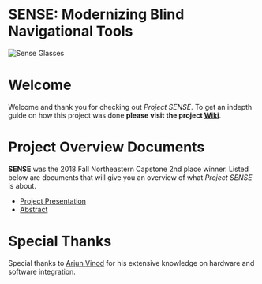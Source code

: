 # SENSE: Modernizing Blind Navigational Tools
![Sense Glasses](https://github.com/logordon/SENSE/blob/master/Project%20Images/DSC06593.JPG)

# Welcome
Welcome and thank you for checking out _Project SENSE_. To get an indepth guide on how this project was done **please visit the project [Wiki](https://github.com/logordon/SENSE/wiki)**.

# Project Overview Documents
**SENSE** was the 2018 Fall Northeastern Capstone 2nd place winner. Listed below are documents that will give you an overview of what _Project SENSE_ is about.
* [Project Presentation](https://github.com/logordon/SENSE/blob/master/Presentation%20Documents/SENSE%20Final%20Presentation.pdf)
* [Abstract](https://github.com/logordon/SENSE/blob/master/Presentation%20Documents/Abstract.pdf)

# Special Thanks
Special thanks to [Arjun Vinod](https://github.com/arjun7965) for his extensive knowledge on hardware and software integration.
